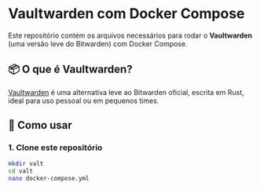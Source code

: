 # Vaultwarden com Docker Compose

Este repositório contém os arquivos necessários para rodar o **Vaultwarden** (uma versão leve do Bitwarden) com Docker Compose.

## 📦 O que é Vaultwarden?

[Vaultwarden](https://github.com/dani-garcia/vaultwarden) é uma alternativa leve ao Bitwarden oficial, escrita em Rust, ideal para uso pessoal ou em pequenos times.

## 🚀 Como usar

### 1. Clone este repositório

```bash
mkdir valt
cd valt
nano docker-compose.yml
